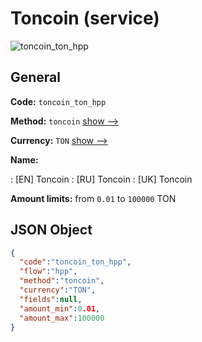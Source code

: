 
# Toncoin (service) 
![toncoin_ton_hpp](https://static.openfintech.io/payment_methods/toncoin_ton_hpp/logo.svg?w=400&c=v0.59.26#w200)  

## General 
 
**Code:** `toncoin_ton_hpp` 
 
**Method:** `toncoin` 
 [show -->](/payment-methods/toncoin/) 
 
**Currency:** `TON` [show -->](/currencies/TON/) 
 
**Name:** 
 
:	[EN] Toncoin 
:	[RU] Toncoin 
:	[UK] Toncoin 
 
**Amount limits:** from `0.01` to `100000` TON 

## JSON Object 

```json
{
  "code":"toncoin_ton_hpp",
  "flow":"hpp",
  "method":"toncoin",
  "currency":"TON",
  "fields":null,
  "amount_min":0.01,
  "amount_max":100000
}
```  
